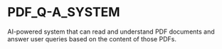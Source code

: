 # PDF_Q-A_SYSTEM
AI-powered system that can read and understand PDF documents and answer user queries based on the content of those PDFs.
